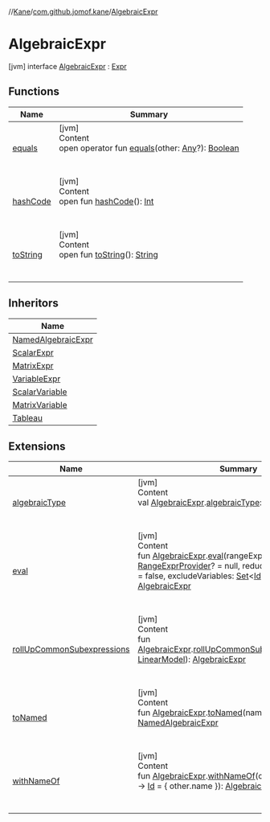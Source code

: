 //[Kane](../../index.md)/[com.github.jomof.kane](../index.md)/[AlgebraicExpr](index.md)



# AlgebraicExpr  
 [jvm] interface [AlgebraicExpr](index.md) : [Expr](../-expr/index.md)   


## Functions  
  
|  Name|  Summary| 
|---|---|
| <a name="kotlin/Any/equals/#kotlin.Any?/PointingToDeclaration/"></a>[equals](../../com.github.jomof.kane.impl.types/-double-algebraic-type/index.md#%5Bkotlin%2FAny%2Fequals%2F%23kotlin.Any%3F%2FPointingToDeclaration%2F%5D%2FFunctions%2F-1797850740)| <a name="kotlin/Any/equals/#kotlin.Any?/PointingToDeclaration/"></a>[jvm]  <br>Content  <br>open operator fun [equals](../../com.github.jomof.kane.impl.types/-double-algebraic-type/index.md#%5Bkotlin%2FAny%2Fequals%2F%23kotlin.Any%3F%2FPointingToDeclaration%2F%5D%2FFunctions%2F-1797850740)(other: [Any](https://kotlinlang.org/api/latest/jvm/stdlib/kotlin/-any/index.html)?): [Boolean](https://kotlinlang.org/api/latest/jvm/stdlib/kotlin/-boolean/index.html)  <br><br><br>
| <a name="kotlin/Any/hashCode/#/PointingToDeclaration/"></a>[hashCode](../../com.github.jomof.kane.impl.types/-double-algebraic-type/index.md#%5Bkotlin%2FAny%2FhashCode%2F%23%2FPointingToDeclaration%2F%5D%2FFunctions%2F-1797850740)| <a name="kotlin/Any/hashCode/#/PointingToDeclaration/"></a>[jvm]  <br>Content  <br>open fun [hashCode](../../com.github.jomof.kane.impl.types/-double-algebraic-type/index.md#%5Bkotlin%2FAny%2FhashCode%2F%23%2FPointingToDeclaration%2F%5D%2FFunctions%2F-1797850740)(): [Int](https://kotlinlang.org/api/latest/jvm/stdlib/kotlin/-int/index.html)  <br><br><br>
| <a name="kotlin/Any/toString/#/PointingToDeclaration/"></a>[toString](../../com.github.jomof.kane.impl.types/-object-kane-type/-companion/index.md#%5Bkotlin%2FAny%2FtoString%2F%23%2FPointingToDeclaration%2F%5D%2FFunctions%2F-1797850740)| <a name="kotlin/Any/toString/#/PointingToDeclaration/"></a>[jvm]  <br>Content  <br>open fun [toString](../../com.github.jomof.kane.impl.types/-object-kane-type/-companion/index.md#%5Bkotlin%2FAny%2FtoString%2F%23%2FPointingToDeclaration%2F%5D%2FFunctions%2F-1797850740)(): [String](https://kotlinlang.org/api/latest/jvm/stdlib/kotlin/-string/index.html)  <br><br><br>


## Inheritors  
  
|  Name| 
|---|
| <a name="com.github.jomof.kane/NamedAlgebraicExpr///PointingToDeclaration/"></a>[NamedAlgebraicExpr](../-named-algebraic-expr/index.md)
| <a name="com.github.jomof.kane/ScalarExpr///PointingToDeclaration/"></a>[ScalarExpr](../-scalar-expr/index.md)
| <a name="com.github.jomof.kane/MatrixExpr///PointingToDeclaration/"></a>[MatrixExpr](../-matrix-expr/index.md)
| <a name="com.github.jomof.kane.impl/VariableExpr///PointingToDeclaration/"></a>[VariableExpr](../../com.github.jomof.kane.impl/-variable-expr/index.md)
| <a name="com.github.jomof.kane.impl/ScalarVariable///PointingToDeclaration/"></a>[ScalarVariable](../../com.github.jomof.kane.impl/-scalar-variable/index.md)
| <a name="com.github.jomof.kane.impl/MatrixVariable///PointingToDeclaration/"></a>[MatrixVariable](../../com.github.jomof.kane.impl/-matrix-variable/index.md)
| <a name="com.github.jomof.kane.impl/Tableau///PointingToDeclaration/"></a>[Tableau](../../com.github.jomof.kane.impl/-tableau/index.md)


## Extensions  
  
|  Name|  Summary| 
|---|---|
| <a name="com.github.jomof.kane.impl.types//algebraicType/com.github.jomof.kane.AlgebraicExpr#/PointingToDeclaration/"></a>[algebraicType](../../com.github.jomof.kane.impl.types/algebraic-type.md)| <a name="com.github.jomof.kane.impl.types//algebraicType/com.github.jomof.kane.AlgebraicExpr#/PointingToDeclaration/"></a>[jvm]  <br>Content  <br>val [AlgebraicExpr](index.md).[algebraicType](../../com.github.jomof.kane.impl.types/algebraic-type.md): [AlgebraicType](../../com.github.jomof.kane.impl.types/-algebraic-type/index.md)  <br><br><br>
| <a name="com.github.jomof.kane//eval/com.github.jomof.kane.AlgebraicExpr#com.github.jomof.kane.impl.sheet.RangeExprProvider?#kotlin.Boolean#kotlin.collections.Set[kotlin.Any]/PointingToDeclaration/"></a>[eval](../eval.md)| <a name="com.github.jomof.kane//eval/com.github.jomof.kane.AlgebraicExpr#com.github.jomof.kane.impl.sheet.RangeExprProvider?#kotlin.Boolean#kotlin.collections.Set[kotlin.Any]/PointingToDeclaration/"></a>[jvm]  <br>Content  <br>fun [AlgebraicExpr](index.md).[eval](../eval.md)(rangeExprProvider: [RangeExprProvider](../../com.github.jomof.kane.impl.sheet/-range-expr-provider/index.md)? = null, reduceVariables: [Boolean](https://kotlinlang.org/api/latest/jvm/stdlib/kotlin/-boolean/index.html) = false, excludeVariables: [Set](https://kotlinlang.org/api/latest/jvm/stdlib/kotlin.collections/-set/index.html)<[Id](../../com.github.jomof.kane.impl/index.md#%5Bcom.github.jomof.kane.impl%2FId%2F%2F%2FPointingToDeclaration%2F%5D%2FClasslikes%2F-1797850740)> = setOf()): [AlgebraicExpr](index.md)  <br><br><br>
| <a name="com.github.jomof.kane.impl//rollUpCommonSubexpressions/com.github.jomof.kane.AlgebraicExpr#com.github.jomof.kane.impl.LinearModel/PointingToDeclaration/"></a>[rollUpCommonSubexpressions](../../com.github.jomof.kane.impl/roll-up-common-subexpressions.md)| <a name="com.github.jomof.kane.impl//rollUpCommonSubexpressions/com.github.jomof.kane.AlgebraicExpr#com.github.jomof.kane.impl.LinearModel/PointingToDeclaration/"></a>[jvm]  <br>Content  <br>fun [AlgebraicExpr](index.md).[rollUpCommonSubexpressions](../../com.github.jomof.kane.impl/roll-up-common-subexpressions.md)(model: [LinearModel](../../com.github.jomof.kane.impl/-linear-model/index.md)): [AlgebraicExpr](index.md)  <br><br><br>
| <a name="com.github.jomof.kane.impl//toNamed/com.github.jomof.kane.AlgebraicExpr#kotlin.Any/PointingToDeclaration/"></a>[toNamed](../../com.github.jomof.kane.impl/to-named.md)| <a name="com.github.jomof.kane.impl//toNamed/com.github.jomof.kane.AlgebraicExpr#kotlin.Any/PointingToDeclaration/"></a>[jvm]  <br>Content  <br>fun [AlgebraicExpr](index.md).[toNamed](../../com.github.jomof.kane.impl/to-named.md)(name: [Id](../../com.github.jomof.kane.impl/index.md#%5Bcom.github.jomof.kane.impl%2FId%2F%2F%2FPointingToDeclaration%2F%5D%2FClasslikes%2F-1797850740)): [NamedAlgebraicExpr](../-named-algebraic-expr/index.md)  <br><br><br>
| <a name="com.github.jomof.kane.impl//withNameOf/com.github.jomof.kane.AlgebraicExpr#com.github.jomof.kane.Expr#kotlin.Function0[kotlin.Any]/PointingToDeclaration/"></a>[withNameOf](../../com.github.jomof.kane.impl/with-name-of.md)| <a name="com.github.jomof.kane.impl//withNameOf/com.github.jomof.kane.AlgebraicExpr#com.github.jomof.kane.Expr#kotlin.Function0[kotlin.Any]/PointingToDeclaration/"></a>[jvm]  <br>Content  <br>fun [AlgebraicExpr](index.md).[withNameOf](../../com.github.jomof.kane.impl/with-name-of.md)(other: [Expr](../-expr/index.md), name: () -> [Id](../../com.github.jomof.kane.impl/index.md#%5Bcom.github.jomof.kane.impl%2FId%2F%2F%2FPointingToDeclaration%2F%5D%2FClasslikes%2F-1797850740) = { other.name }): [AlgebraicExpr](index.md)  <br><br><br>

